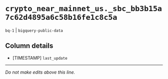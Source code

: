 # `crypto_near_mainnet_us._sbc_bb3b15a7c62d4895a6c58b16fe1c8c5a`
`bq-1` | `bigquery-public-data`

## Column details
* [TIMESTAMP] `last_update`

-------------------------------------------------------------------------------
*Do not make edits above this line.*
